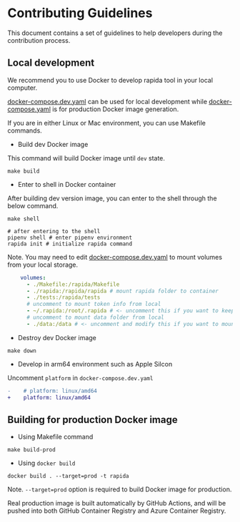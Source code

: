 # Contributing Guidelines

This document contains a set of guidelines to help developers during the contribution process.

## Local development

We recommend you to use Docker to develop rapida tool in your local computer.

[docker-compose.dev.yaml](./docker-compose.dev.yaml) can be used for local development while [docker-compose.yaml](./docker-compose.yaml) is for production Docker image generation.

If you are in either Linux or Mac environment, you can use Makefile commands.

- Build dev Docker image

This command will build Docker image until `dev` state.

```shell
make build
```

- Enter to shell in Docker container

After building dev version image, you can enter to the shell through the below command.

```shell
make shell

# after entering to the shell
pipenv shell # enter pipenv environment
rapida init # initialize rapida command
```

Note. You may need to edit [docker-compose.dev.yaml](./docker-compose.dev.yaml) to mount volumes from your local storage.

```yaml
    volumes:
      - ./Makefile:/rapida/Makefile
      - ./rapida:/rapida/rapida # mount rapida folder to container
      - ./tests:/rapida/tests
      # uncomment to mount token info from local
      - ~/.rapida:/root/.rapida # <- uncomment this if you want to keep authenticated credentials
      # uncomment to mount data folder from local
      - ./data:/data # <- uncomment and modify this if you want to mount /data folder from local storage
```

- Destroy dev Docker image

```shell
make down
```

- Develop in arm64 environment such as Apple Silcon

Uncomment `platform` in `docker-compose.dev.yaml`

```diff
-    # platform: linux/amd64
+    platform: linux/amd64
```

## Building for production Docker image

- Using Makefile command

```shell
make build-prod
```

- Using `docker build`

```shell
docker build . --target=prod -t rapida 
```

Note. `--target=prod` option is required to build Docker image for production.

Real production image is built automatically by GitHub Actions, and will be pushed into both GitHub Container Registry and Azure Container Registry.
